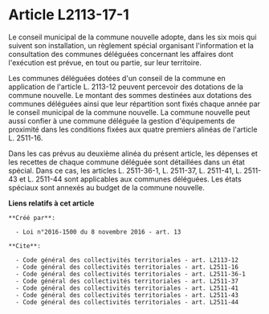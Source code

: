 # Article L2113-17-1

Le conseil municipal de la commune nouvelle adopte, dans les six mois qui suivent son installation, un règlement spécial
organisant l'information et la consultation des communes déléguées concernant les affaires dont l'exécution est prévue, en
tout ou partie, sur leur territoire. 

Les communes déléguées dotées d'un conseil de la commune en application de l'article L. 2113-12 peuvent percevoir des
dotations de la commune nouvelle. Le montant des sommes destinées aux dotations des communes déléguées ainsi que leur
répartition sont fixés chaque année par le conseil municipal de la commune nouvelle. La commune nouvelle peut aussi confier à
une commune déléguée la gestion d'équipements de proximité dans les conditions fixées aux quatre premiers alinéas de
l'article L. 2511-16. 

Dans les cas prévus au deuxième alinéa du présent article, les dépenses et les recettes de chaque commune déléguée sont
détaillées dans un état spécial. Dans ce cas, les articles L. 2511-36-1, L. 2511-37, L. 2511-41, L. 2511-43 et L. 2511-44
sont applicables aux communes déléguées. Les états spéciaux sont annexés au budget de la commune nouvelle.

**Liens relatifs à cet article**

	**Créé par**:

	  - Loi n°2016-1500 du 8 novembre 2016 - art. 13

	**Cite**:

	  - Code général des collectivités territoriales - art. L2113-12
	  - Code général des collectivités territoriales - art. L2511-16
	  - Code général des collectivités territoriales - art. L2511-36-1
	  - Code général des collectivités territoriales - art. L2511-37
	  - Code général des collectivités territoriales - art. L2511-41
	  - Code général des collectivités territoriales - art. L2511-43
	  - Code général des collectivités territoriales - art. L2511-44
